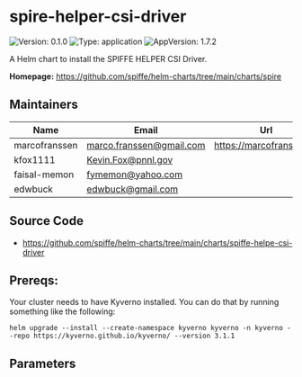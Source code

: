 # spire-helper-csi-driver

![Version: 0.1.0](https://img.shields.io/badge/Version-0.1.0-informational?style=flat-square) ![Type: application](https://img.shields.io/badge/Type-application-informational?style=flat-square) ![AppVersion: 1.7.2](https://img.shields.io/badge/AppVersion-1.7.2-informational?style=flat-square)

A Helm chart to install the SPIFFE HELPER CSI Driver.

**Homepage:** <https://github.com/spiffe/helm-charts/tree/main/charts/spire>

## Maintainers

| Name | Email | Url |
| ---- | ------ | --- |
| marcofranssen | <marco.franssen@gmail.com> | <https://marcofranssen.nl> |
| kfox1111 | <Kevin.Fox@pnnl.gov> |  |
| faisal-memon | <fymemon@yahoo.com> |  |
| edwbuck | <edwbuck@gmail.com> |  |

## Source Code

* <https://github.com/spiffe/helm-charts/tree/main/charts/spiffe-helpe-csi-driver>

## Prereqs:

Your cluster needs to have Kyverno installed. You can do that by running something like the following:

```
helm upgrade --install --create-namespace kyverno kyverno -n kyverno --repo https://kyverno.github.io/kyverno/ --version 3.1.1
```

<!-- The parameters section is generated using helm-docs.sh and should not be edited by hand. -->

## Parameters
